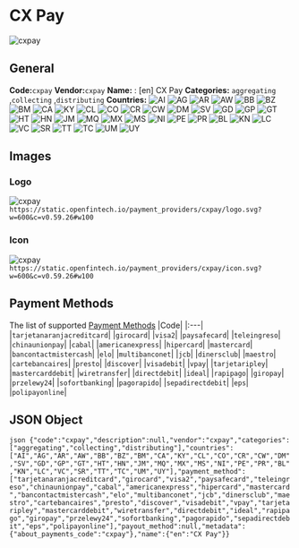 # CX Pay 
![cxpay](https://static.openfintech.io/payment_providers/cxpay/logo.svg?w=600&c=v0.59.26#w100) 
## General 
**Code:**`cxpay` 
**Vendor:**`cxpay` 
**Name:** 
:	[en] CX Pay 
**Categories:** 
`aggregating` ,`collecting` ,`distributing` 
**Countries:** 
![AI](https://cdnjs.cloudflare.com/ajax/libs/flag-icon-css/3.3.0/flags/4x3/AI.svg#w24) 
![AG](https://cdnjs.cloudflare.com/ajax/libs/flag-icon-css/3.3.0/flags/4x3/AG.svg#w24) 
![AR](https://cdnjs.cloudflare.com/ajax/libs/flag-icon-css/3.3.0/flags/4x3/AR.svg#w24) 
![AW](https://cdnjs.cloudflare.com/ajax/libs/flag-icon-css/3.3.0/flags/4x3/AW.svg#w24) 
![BB](https://cdnjs.cloudflare.com/ajax/libs/flag-icon-css/3.3.0/flags/4x3/BB.svg#w24) 
![BZ](https://cdnjs.cloudflare.com/ajax/libs/flag-icon-css/3.3.0/flags/4x3/BZ.svg#w24) 
![BM](https://cdnjs.cloudflare.com/ajax/libs/flag-icon-css/3.3.0/flags/4x3/BM.svg#w24) 
![CA](https://cdnjs.cloudflare.com/ajax/libs/flag-icon-css/3.3.0/flags/4x3/CA.svg#w24) 
![KY](https://cdnjs.cloudflare.com/ajax/libs/flag-icon-css/3.3.0/flags/4x3/KY.svg#w24) 
![CL](https://cdnjs.cloudflare.com/ajax/libs/flag-icon-css/3.3.0/flags/4x3/CL.svg#w24) 
![CO](https://cdnjs.cloudflare.com/ajax/libs/flag-icon-css/3.3.0/flags/4x3/CO.svg#w24) 
![CR](https://cdnjs.cloudflare.com/ajax/libs/flag-icon-css/3.3.0/flags/4x3/CR.svg#w24) 
![CW](https://cdnjs.cloudflare.com/ajax/libs/flag-icon-css/3.3.0/flags/4x3/CW.svg#w24) 
![DM](https://cdnjs.cloudflare.com/ajax/libs/flag-icon-css/3.3.0/flags/4x3/DM.svg#w24) 
![SV](https://cdnjs.cloudflare.com/ajax/libs/flag-icon-css/3.3.0/flags/4x3/SV.svg#w24) 
![GD](https://cdnjs.cloudflare.com/ajax/libs/flag-icon-css/3.3.0/flags/4x3/GD.svg#w24) 
![GP](https://cdnjs.cloudflare.com/ajax/libs/flag-icon-css/3.3.0/flags/4x3/GP.svg#w24) 
![GT](https://cdnjs.cloudflare.com/ajax/libs/flag-icon-css/3.3.0/flags/4x3/GT.svg#w24) 
![HT](https://cdnjs.cloudflare.com/ajax/libs/flag-icon-css/3.3.0/flags/4x3/HT.svg#w24) 
![HN](https://cdnjs.cloudflare.com/ajax/libs/flag-icon-css/3.3.0/flags/4x3/HN.svg#w24) 
![JM](https://cdnjs.cloudflare.com/ajax/libs/flag-icon-css/3.3.0/flags/4x3/JM.svg#w24) 
![MQ](https://cdnjs.cloudflare.com/ajax/libs/flag-icon-css/3.3.0/flags/4x3/MQ.svg#w24) 
![MX](https://cdnjs.cloudflare.com/ajax/libs/flag-icon-css/3.3.0/flags/4x3/MX.svg#w24) 
![MS](https://cdnjs.cloudflare.com/ajax/libs/flag-icon-css/3.3.0/flags/4x3/MS.svg#w24) 
![NI](https://cdnjs.cloudflare.com/ajax/libs/flag-icon-css/3.3.0/flags/4x3/NI.svg#w24) 
![PE](https://cdnjs.cloudflare.com/ajax/libs/flag-icon-css/3.3.0/flags/4x3/PE.svg#w24) 
![PR](https://cdnjs.cloudflare.com/ajax/libs/flag-icon-css/3.3.0/flags/4x3/PR.svg#w24) 
![BL](https://cdnjs.cloudflare.com/ajax/libs/flag-icon-css/3.3.0/flags/4x3/BL.svg#w24) 
![KN](https://cdnjs.cloudflare.com/ajax/libs/flag-icon-css/3.3.0/flags/4x3/KN.svg#w24) 
![LC](https://cdnjs.cloudflare.com/ajax/libs/flag-icon-css/3.3.0/flags/4x3/LC.svg#w24) 
![VC](https://cdnjs.cloudflare.com/ajax/libs/flag-icon-css/3.3.0/flags/4x3/VC.svg#w24) 
![SR](https://cdnjs.cloudflare.com/ajax/libs/flag-icon-css/3.3.0/flags/4x3/SR.svg#w24) 
![TT](https://cdnjs.cloudflare.com/ajax/libs/flag-icon-css/3.3.0/flags/4x3/TT.svg#w24) 
![TC](https://cdnjs.cloudflare.com/ajax/libs/flag-icon-css/3.3.0/flags/4x3/TC.svg#w24) 
![UM](https://cdnjs.cloudflare.com/ajax/libs/flag-icon-css/3.3.0/flags/4x3/UM.svg#w24) 
![UY](https://cdnjs.cloudflare.com/ajax/libs/flag-icon-css/3.3.0/flags/4x3/UY.svg#w24) 
 
## Images 
### Logo 
![cxpay](https://static.openfintech.io/payment_providers/cxpay/logo.svg?w=600&c=v0.59.26#w100) 
``` https://static.openfintech.io/payment_providers/cxpay/logo.svg?w=600&c=v0.59.26#w100 ``` 
### Icon 
![cxpay](https://static.openfintech.io/payment_providers/cxpay/icon.svg?w=600&c=v0.59.26#w100) 
``` https://static.openfintech.io/payment_providers/cxpay/icon.svg?w=600&c=v0.59.26#w100 ``` 
## Payment Methods 
The list of supported [Payment Methods](#) 
|Code| 
|:---| 
|`tarjetanaranjacreditcard`| 
|`girocard`| 
|`visa2`| 
|`paysafecard`| 
|`teleingreso`| 
|`chinaunionpay`| 
|`cabal`| 
|`americanexpress`| 
|`hipercard`| 
|`mastercard`| 
|`bancontactmistercash`| 
|`elo`| 
|`multibanconet`| 
|`jcb`| 
|`dinersclub`| 
|`maestro`| 
|`cartebancaires`| 
|`presto`| 
|`discover`| 
|`visadebit`| 
|`vpay`| 
|`tarjetaripley`| 
|`mastercarddebit`| 
|`wiretransfer`| 
|`directdebit`| 
|`ideal`| 
|`rapipago`| 
|`giropay`| 
|`przelewy24`| 
|`sofortbanking`| 
|`pagorapido`| 
|`sepadirectdebit`| 
|`eps`| 
|`polipayonline`| 
 
## JSON Object 
```json {"code":"cxpay","description":null,"vendor":"cxpay","categories":["aggregating","collecting","distributing"],"countries":["AI","AG","AR","AW","BB","BZ","BM","CA","KY","CL","CO","CR","CW","DM","SV","GD","GP","GT","HT","HN","JM","MQ","MX","MS","NI","PE","PR","BL","KN","LC","VC","SR","TT","TC","UM","UY"],"payment_method":["tarjetanaranjacreditcard","girocard","visa2","paysafecard","teleingreso","chinaunionpay","cabal","americanexpress","hipercard","mastercard","bancontactmistercash","elo","multibanconet","jcb","dinersclub","maestro","cartebancaires","presto","discover","visadebit","vpay","tarjetaripley","mastercarddebit","wiretransfer","directdebit","ideal","rapipago","giropay","przelewy24","sofortbanking","pagorapido","sepadirectdebit","eps","polipayonline"],"payout_method":null,"metadata":{"about_payments_code":"cxpay"},"name":{"en":"CX Pay"}} ``` 

